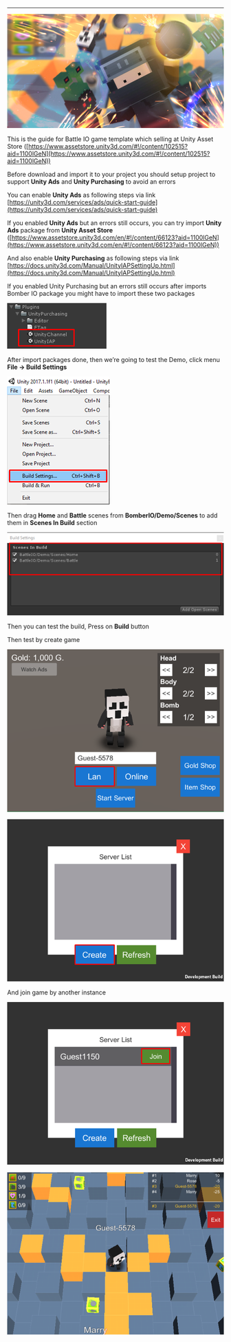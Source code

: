 * * *

![](../images/11CARlGsibDu3O1egaKn93w.png)

This is the guide for Battle IO game template which selling at Unity Asset Store ([https://www.assetstore.unity3d.com/#!/content/102515?aid=1100lGeN](https://www.assetstore.unity3d.com/#!/content/102515?aid=1100lGeN))

Before download and import it to your project you should setup project to support **Unity Ads** and **Unity Purchasing** to avoid an errors

You can enable **Unity Ads** as following steps via link [https://unity3d.com/services/ads/quick-start-guide](https://unity3d.com/services/ads/quick-start-guide)

If you enabled **Unity Ads** but an errors still occurs, you can try import **Unity Ads** package from **Unity Asset Store** ([https://www.assetstore.unity3d.com/en/#!/content/66123?aid=1100lGeN](https://www.assetstore.unity3d.com/en/#!/content/66123?aid=1100lGeN))

And also enable **Unity Purchasing** as following steps via link [https://docs.unity3d.com/Manual/UnityIAPSettingUp.html](https://docs.unity3d.com/Manual/UnityIAPSettingUp.html)

If you enabled Unity Purchasing but an errors still occurs after imports Bomber IO package you might have to import these two packages

![](../images/0uwZx7e7Ex3uP5QcH.png)

After import packages done, then we’re going to test the Demo, click menu **File -> Build Settings**

![](../images/0uTf56hncUwZBQac1.png)

Then drag **Home** and **Battle** scenes from **BomberIO/Demo/Scenes** to add them in **Scenes In Build** section

![](../images/0k0nEBGdDul4NIrse.png)

Then you can test the build, Press on **Build** button

Then test by create game

![](../images/0X-9VfCrKMaoPOEyx.png)

![](../images/00p-6GSl8KSbnn4eN.png)

And join game by another instance

![](../images/0qRihsXRadVVsECj2.png)

![](../images/0Wpfb03EDyjZ0l99i.png)
